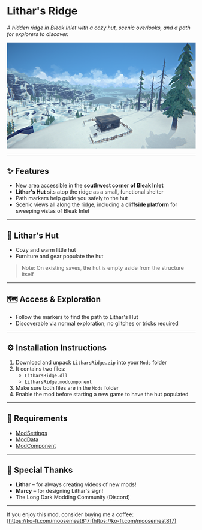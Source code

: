 # Lithar's Ridge

*A hidden ridge in Bleak Inlet with a cozy hut, scenic overlooks, and a path for explorers to discover.*

![Lithar's Ridge](https://github.com/moosemeat817/ModListJson/blob/main/litharsridge2.png)

---

## ✨ Features

- New area accessible in the **southwest corner of Bleak Inlet**  
- **Lithar's Hut** sits atop the ridge as a small, functional shelter  
- Path markers help guide you safely to the hut  
- Scenic views all along the ridge, including a **cliffside platform** for sweeping vistas of Bleak Inlet

---

## 🏡 Lithar's Hut

- Cozy and warm little hut
- Furniture and gear populate the hut

> Note: On existing saves, the hut is empty aside from the structure itself  

---

## 🗺️ Access & Exploration

- Follow the markers to find the path to Lithar's Hut    
- Discoverable via normal exploration; no glitches or tricks required  

---

## ⚙️ Installation Instructions

1. Download and unpack `LitharsRidge.zip` into your `Mods` folder  
2. It contains two files:  
   - `LitharsRidge.dll`  
   - `LitharsRidge.modcomponent`  
3. Make sure both files are in the `Mods` folder  
4. Enable the mod before starting a new game to have the hut populated  

---

## 🧱 Requirements

- [ModSettings](https://github.com/DigitalzombieTLD/ModSettings/)  
- [ModData](https://github.com/dommrogers/ModData)  
- [ModComponent](https://github.com/dommrogers/ModComponent)  

---

## 🙏 Special Thanks

- **Lithar** – for always creating videos of new mods!
- **Marcy** – for designing Lithar's sign!
- The Long Dark Modding Community (Discord)  

---

If you enjoy this mod, consider buying me a coffee:  
[https://ko-fi.com/moosemeat817](https://ko-fi.com/moosemeat817)

